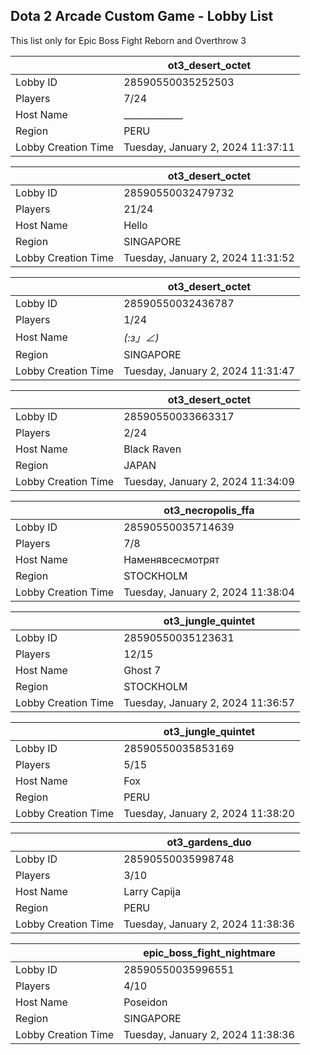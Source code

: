 ## Dota 2 Arcade Custom Game - Lobby List

This list only for Epic Boss Fight Reborn and Overthrow 3

|  | ot3_desert_octet |
| ------ | ------ |
| Lobby ID | 28590550035252503 |
| Players | 7/24 |
| Host Name | _____________ |
| Region | PERU |
| Lobby Creation Time | Tuesday, January 2, 2024 11:37:11 |


|  | ot3_desert_octet |
| ------ | ------ |
| Lobby ID | 28590550032479732 |
| Players | 21/24 |
| Host Name | Hello |
| Region | SINGAPORE |
| Lobby Creation Time | Tuesday, January 2, 2024 11:31:52 |


|  | ot3_desert_octet |
| ------ | ------ |
| Lobby ID | 28590550032436787 |
| Players | 1/24 |
| Host Name | _(:з」∠)_ |
| Region | SINGAPORE |
| Lobby Creation Time | Tuesday, January 2, 2024 11:31:47 |


|  | ot3_desert_octet |
| ------ | ------ |
| Lobby ID | 28590550033663317 |
| Players | 2/24 |
| Host Name | Black Raven |
| Region | JAPAN |
| Lobby Creation Time | Tuesday, January 2, 2024 11:34:09 |


|  | ot3_necropolis_ffa |
| ------ | ------ |
| Lobby ID | 28590550035714639 |
| Players | 7/8 |
| Host Name | Наменявсесмотрят |
| Region | STOCKHOLM |
| Lobby Creation Time | Tuesday, January 2, 2024 11:38:04 |


|  | ot3_jungle_quintet |
| ------ | ------ |
| Lobby ID | 28590550035123631 |
| Players | 12/15 |
| Host Name | Ghost 7 |
| Region | STOCKHOLM |
| Lobby Creation Time | Tuesday, January 2, 2024 11:36:57 |


|  | ot3_jungle_quintet |
| ------ | ------ |
| Lobby ID | 28590550035853169 |
| Players | 5/15 |
| Host Name | Fox |
| Region | PERU |
| Lobby Creation Time | Tuesday, January 2, 2024 11:38:20 |


|  | ot3_gardens_duo |
| ------ | ------ |
| Lobby ID | 28590550035998748 |
| Players | 3/10 |
| Host Name | Larry Capija |
| Region | PERU |
| Lobby Creation Time | Tuesday, January 2, 2024 11:38:36 |


|  | epic_boss_fight_nightmare |
| ------ | ------ |
| Lobby ID | 28590550035996551 |
| Players | 4/10 |
| Host Name | Poseidon |
| Region | SINGAPORE |
| Lobby Creation Time | Tuesday, January 2, 2024 11:38:36 |


